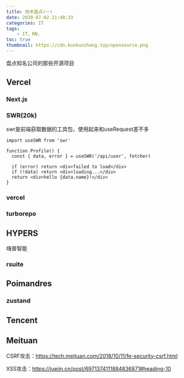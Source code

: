```yaml
---
title: 技术盘点(一)
date: 2020-07-02 21:40:33
categories: IT
tags:
    - IT，RN，
toc: true
thumbnail: https://cdn.kunkunzhang.top/opensource.png
---
```


盘点知名公司的那些开源项目　　

<!--more-->

## Vercel



### Next.js



### SWR(20k)

swr是前端获取数据的工具包，使用起来和useRequest差不多

```react
import useSWR from 'swr'

function Profile() {
  const { data, error } = useSWR('/api/user', fetcher)

  if (error) return <div>failed to load</div>
  if (!data) return <div>loading...</div>
  return <div>hello {data.name}!</div>
}
```



### vercel



### turborepo



## HYPERS

嗨普智能

### rsuite



## Poimandres

### zustand





## Tencent



## Meituan

CSRF攻击：https://tech.meituan.com/2018/10/11/fe-security-csrf.html

XSS攻击：https://juejin.cn/post/6971374111884836871#heading-10
